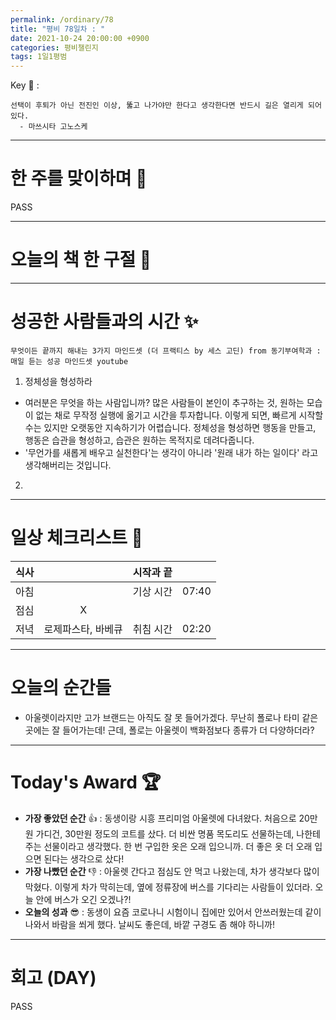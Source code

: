 ```yaml
---
permalink: /ordinary/78
title: "평비 78일차 : "
date: 2021-10-24 20:00:00 +0900
categories: 평비챌린지
tags: 1일1평범
---  
```

Key 🔑 : 
```
선택이 후퇴가 아닌 전진인 이상, 뚫고 나가야만 한다고 생각한다면 반드시 길은 열리게 되어있다.
  - 마쓰시타 고노스케
```

---
# 한 주를 맞이하며 🤗
PASS

---
# 오늘의 책 한 구절 📕


---
# 성공한 사람들과의 시간 ✨
`무엇이든 끝까지 해내는 3가지 마인드셋 (더 프랙티스 by 세스 고딘) from 동기부여학과 : 매일 듣는 성공 마인드셋 youtube`  
1. 정체성을 형성하라  
  - 여러분은 무엇을 하는 사람입니까? 많은 사람들이 본인이 추구하는 것, 원하는 모습이 없는 채로 무작정 실행에 옮기고 시간을 투자합니다. 이렇게 되면, 빠르게 시작할 수는 있지만 오랫동안 지속하기가 어렵습니다. 정체성을 형성하면 행동을 만들고, 행동은 습관을 형성하고, 습관은 원하는 목적지로 데려다줍니다.  
  - '무언가를 새롭게 배우고 실천한다'는 생각이 아니라 '원래 내가 하는 일이다' 라고 생각해버리는 것입니다.
2. 

---
# 일상 체크리스트 📃

| 식사 |  | 시작과 끝 |  |
|:----:|:----:|:----:|:----:|
| 아침 |  | 기상 시간 | 07:40 |
| 점심 | X |  |  |
| 저녁 | 로제파스타, 바베큐 | 취침 시간 | 02:20 |

---
# 오늘의 순간들
- 아울렛이라지만 고가 브랜드는 아직도 잘 못 들어가겠다. 무난히 폴로나 타미 같은 곳에는 잘 들어가는데! 근데, 폴로는 아울렛이 백화점보다 종류가 더 다양하더라?

---
# Today's Award 🏆
- **가장 좋았던 순간** 👍 : 동생이랑 시흥 프리미엄 아울렛에 다녀왔다. 처음으로 20만원 가디건, 30만원 정도의 코트를 샀다. 더 비싼 명품 목도리도 선물하는데, 나한테 주는 선물이라고 생각했다. 한 번 구입한 옷은 오래 입으니까. 더 좋은 옷 더 오래 입으면 된다는 생각으로 샀다!
- **가장 나빴던 순간** 👎 : 아울렛 간다고 점심도 안 먹고 나왔는데, 차가 생각보다 많이 막혔다. 이렇게 차가 막히는데, 옆에 정류장에 버스를 기다리는 사람들이 있더라. 오늘 안에 버스가 오긴 오겠나?!
- **오늘의 성과** 😎 : 동생이 요즘 코로나니 시험이니 집에만 있어서 안쓰러웠는데 같이 나와서 바람을 쐬게 했다. 날씨도 좋은데, 바깥 구경도 좀 해야 하니까!

---
# 회고 (DAY)
PASS